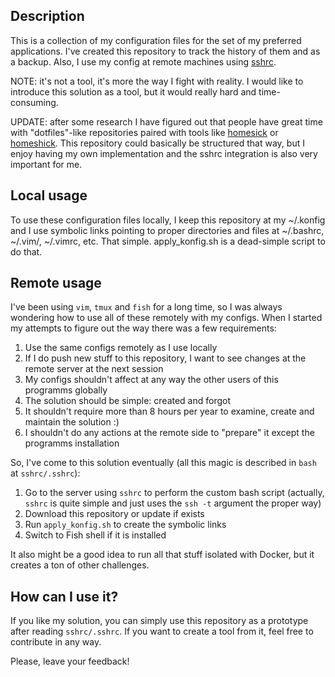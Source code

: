 ## Description
This is a collection of my configuration files for the set of my preferred applications. I've created this repository to track the history of them and as a backup.
Also, I use my config at remote machines using [sshrc](https://github.com/Russell91/sshrc).

NOTE: it's not a tool, it's more the way I fight with reality. I would like to introduce this solution as a tool, but it would really hard and time-consuming.

UPDATE: after some research I have figured out that people have great time with "dotfiles"-like repositories paired with tools like [homesick](https://github.com/technicalpickles/homesick) or [homeshick](https://github.com/andsens/homeshick). This repository could basically be structured that way, but I enjoy having my own implementation and the sshrc integration is also very important for me.

## Local usage
To use these configuration files locally, I keep this repository at my ~/.konfig and I use symbolic links pointing to proper directories and files at ~/.bashrc, ~/.vim/, ~/.vimrc, etc. That simple. apply_konfig.sh is a dead-simple script to do that.

## Remote usage
I've been using `vim`, `tmux` and `fish` for a long time, so I was always wondering how to use all of these remotely with my configs.
When I started my attempts to figure out the way there was a few requirements:

1. Use the same configs remotely as I use locally
2. If I do push new stuff to this repository, I want to see changes at the remote server at the next session
3. My configs shouldn't affect at any way the other users of this programms globally
4. The solution should be simple: created and forgot
5. It shouldn't require more than 8 hours per year to examine, create and maintain the solution :)
6. I shouldn't do any actions at the remote side to "prepare" it except the programms installation

So, I've come to this solution eventually (all this magic is described in `bash` at `sshrc/.sshrc`):

1. Go to the server using `sshrc` to perform the custom bash script (actually, `sshrc` is quite simple and just uses the `ssh -t` argument the proper way)
2. Download this repository or update if exists
3. Run `apply_konfig.sh` to create the symbolic links
4. Switch to Fish shell if it is installed

It also might be a good idea to run all that stuff isolated with Docker, but it creates a ton of other challenges.

## How can I use it?

If you like my solution, you can simply use this repository as a prototype after reading `sshrc/.sshrc`.
If you want to create a tool from it, feel free to contribute in any way.

Please, leave your feedback!

